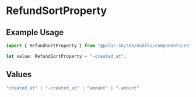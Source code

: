 # RefundSortProperty

## Example Usage

```typescript
import { RefundSortProperty } from "@polar-sh/sdk/models/components/refundsortproperty.js";

let value: RefundSortProperty = "-created_at";
```

## Values

```typescript
"created_at" | "-created_at" | "amount" | "-amount"
```